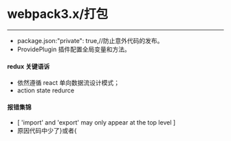 # webpack3.x/打包

---

- package.json:"private": true,//防止意外代码的发布。
- ProvidePlugin 插件配置全局变量和方法。

#### redux 关键语诉

- 依然遵循 react 单向数据流设计模式；
- action state redurce

#### 报错集锦

- [ 'import' and 'export' may only appear at the top level ]
- 原因代码中少了}或者{
